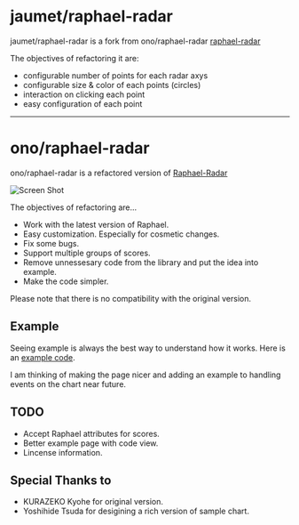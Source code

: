 jaumet/raphael-radar
=================

jaumet/raphael-radar is a fork from ono/raphael-radar
[raphael-radar](https://github.com/tnzk/ono/raphael-radar)

The objectives of refactoring it are:

* configurable number of points for each radar axys
* configurable size & color of each points (circles)
* interaction on clicking each point
* easy configuration of each point

-------------------------------------------------------

ono/raphael-radar
=================

ono/raphael-radar is a refactored version of
[Raphael-Radar](https://github.com/tnzk/Raphael-Radar)

![Screen Shot](https://github.com/ono/raphael-radar/raw/master/example/images/screenshot.png)

The objectives of refactoring are...

* Work with the latest version of Raphael.
* Easy customization. Especially for cosmetic changes.
* Fix some bugs.
* Support multiple groups of scores.
* Remove unnessesary code from the library and put the idea into example.
* Make the code simpler.

Please note that there is no compatibility with the original version.

Example
-------

Seeing example is always the best way to understand how it works. Here is an
[example code](http://o1123.com/raphael-radar/example/index.html).

I am thinking of making the page nicer and adding an example to handling events
on the chart near future.

TODO
----

* Accept Raphael attributes for scores.
* Better example page with code view.
* Lincense information.

Special Thanks to
-----------------

* KURAZEKO Kyohe for original version.
* Yoshihide Tsuda for desigining a rich version of sample chart.

